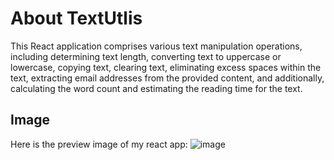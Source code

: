 # About TextUtlis
This React application comprises various text manipulation operations, including determining text length, converting text to uppercase or lowercase, copying text, clearing text, eliminating excess spaces within the text, extracting email addresses from the provided content, and additionally, calculating the word count and estimating the reading time for the text.

## Image
Here is the preview image of my react app:
![image](https://github.com/awanaqeel/react-practice/assets/117058977/94d825aa-16a4-4121-89e7-5714c9d1b903)
